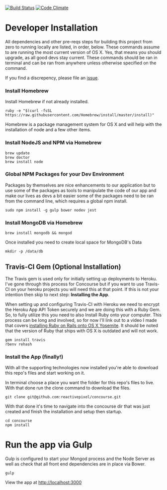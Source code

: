 [![Build Status](https://travis-ci.org/reactivepixel/concourse.svg?branch=master)](https://travis-ci.org/reactivepixel/concourse) [![Code Climate](https://codeclimate.com/github/reactivepixel/concourse/badges/gpa.svg)](https://codeclimate.com/github/reactivepixel/concourse)

# Developer Installation

All dependencies and other pre-reqs steps for building this project from zero to running locally are listed, in order, below. These commands assume to are running the most current version of OS X. Yes, that means you should upgrade, as all good devs stay current. These commands should be ran in terminal and can be ran from anywhere unless otherwise specified on the command.

If you find a discrepency, please file an [issue](https://github.com/reactivepixel/concourse/issues).


### Install Homebrew
Install Homebrew if not already installed.

```
ruby -e "$(curl -fsSL https://raw.githubusercontent.com/Homebrew/install/master/install)"
```

Homebrew is a package management system for OS X and will help with the installation of node and a few other items.


### Install NodeJS and NPM via Homebrew

```
brew update
brew doctor
brew install node
```

### Global NPM Packages for your Dev Environment

Packages by themselves are nice enhancements to our application but to use some of the packages as tools to manipulate the code of our app and make our lives as devs a bit easier some of the packages need to be ran from the command line, which requires a global npm install.

```
sudo npm install -g gulp bower nodev jest
```

### Install MongoDB via Homebrew

```
brew install mongodb && mongod
```

Once installed you need to create local space for MongoDB's Data

```
mkdir -p /data/db
```

## Travis-CI Gem (Optional Installation)

The Travis gem is used only for initially setting up deployments to Heroku. I've gone through this process for Concourse but if you want to use Travis-CI on your heroku projects you will need this at that point. If this is not your intention then skip to next step: **Installing the App**.

When setting up and configuring Travis-CI with Heroku we need to encrypt the Heroku App API Token securely and we are doing this with a Ruby Gem. So, to fully utilize this you need to also Install Ruby onto your computer. This process can be long and involved, so for now I'll link out to a video I made that covers [installing Ruby on Rails onto OS X Yosemite](https://www.youtube.com/watch?v=zCSoVeJhRU0). It should be noted that the version of Ruby that ships with OS X is outdated and will not work.

```
gem install travis
rbenv rehash
```

### Install the App (finally!)

With all the supporting technologies now installed you're able to download this repo's files and start working on it.

In terminal choose a place you want the folder for this repo's files to live. With that done run the clone command to download the files.

```
git clone git@github.com:reactivepixel/concourse.git
```

With that done it's time to navigate into the concourse dir that was just created and finish the installation and setup then startup.


```
cd concourse
npm install
```

# Run the app via Gulp

Gulp is configured to start your Mongod process and the Node Server as well as check that all front end dependencies are in place via Bower.

```
gulp
```

View the app at [http://localhost:3000](http://localhost:3000)